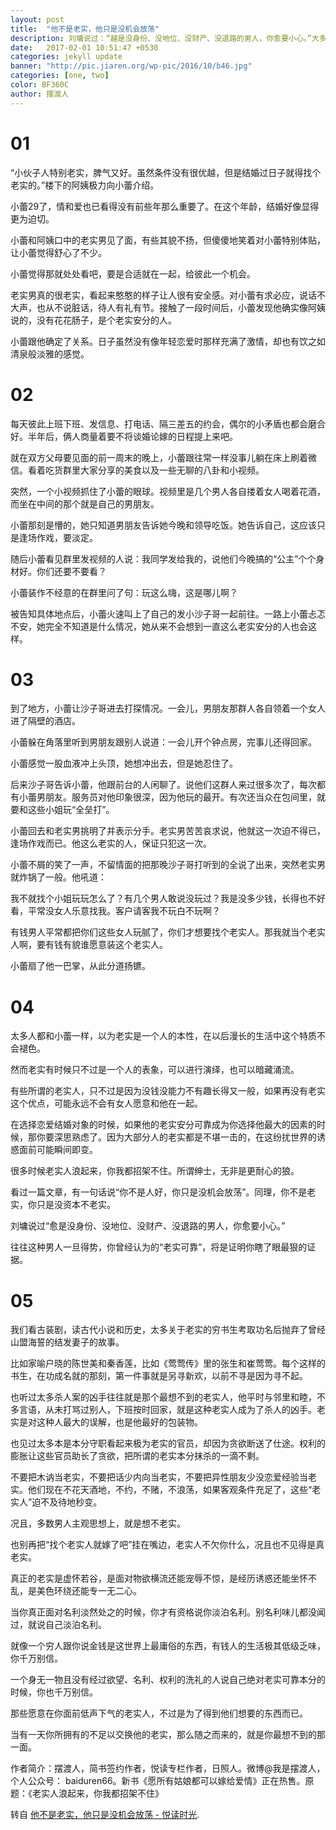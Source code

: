 ```yaml
---
layout: post
title:  "他不是老实，他只是没机会放荡"
description: 刘墉说过：“越是没身份、没地位、没财产、没退路的男人，你愈要小心。”大多数老实人只是没资本才老实，姑娘们擦亮眼睛。 
date:   2017-02-01 10:51:47 +0530
categories: jekyll update
banner: "http://pic.jiaren.org/wp-pic/2016/10/b46.jpg"
categories: [one, two]
color: BF360C
author: 摆渡人
---
```

# 01

“小伙子人特别老实，脾气又好。虽然条件没有很优越，但是结婚过日子就得找个老实的。”楼下的阿姨极力向小蕾介绍。

小蕾29了，情和爱也已看得没有前些年那么重要了。在这个年龄，结婚好像显得更为迫切。

小蕾和阿姨口中的老实男见了面，有些其貌不扬，但傻傻地笑着对小蕾特别体贴，让小蕾觉得舒心了不少。

小蕾觉得那就处处看吧，要是合适就在一起，给彼此一个机会。

老实男真的很老实，看起来憨憨的样子让人很有安全感。对小蕾有求必应，说话不大声，也从不说脏话，待人有礼有节。接触了一段时间后，小蕾发现他确实像阿姨说的，没有花花肠子，是个老实安分的人。

小蕾跟他确定了关系。日子虽然没有像年轻恋爱时那样充满了激情，却也有饮之如清泉般淡雅的感觉。

# 02

每天彼此上班下班、发信息、打电话、隔三差五的约会，偶尔的小矛盾也都会磨合好。半年后，俩人商量着要不将谈婚论嫁的日程提上来吧。

就在双方父母要见面的前一周末的晚上，小蕾跟往常一样没事儿躺在床上刷着微信。看着吃货群里大家分享的美食以及一些无聊的八卦和小视频。

突然，一个小视频抓住了小蕾的眼球。视频里是几个男人各自搂着女人喝着花酒，而坐在中间的那个就是自己的男朋友。

小蕾那刻是懵的，她只知道男朋友告诉她今晚和领导吃饭。她告诉自己，这应该只是逢场作戏，要淡定。

随后小蕾看见群里发视频的人说：我同学发给我的，说他们今晚搞的“公主”个个身材好。你们还要不要看？

小蕾装作不经意的在群里问了句：玩这么嗨，这是哪儿啊？

被告知具体地点后，小蕾火速叫上了自己的发小沙子哥一起前往。一路上小蕾忐忑不安，她完全不知道是什么情况，她从来不会想到一直这么老实安分的人也会这样。

# 03

到了地方，小蕾让沙子哥进去打探情况。一会儿，男朋友那群人各自领着一个女人进了隔壁的酒店。

小蕾躲在角落里听到男朋友跟别人说道：一会儿开个钟点房，完事儿还得回家。

小蕾感觉一股血液冲上头顶，她想冲出去，但是她忍住了。

后来沙子哥告诉小蕾，他跟前台的人闲聊了。说他们这群人来过很多次了，每次都有小蕾男朋友。服务员对他印象很深，因为他玩的最开。有次还当众在包间里，就要和这些小姐玩“全垒打”。

小蕾回去和老实男挑明了并表示分手。老实男苦苦哀求说，他就这一次迫不得已，逢场作戏而已。他这么老实的人，保证只犯这一次。

小蕾不屑的笑了一声，不留情面的把那晚沙子哥打听到的全说了出来，突然老实男就炸锅了一般。他吼道：

我不就找个小姐玩玩怎么了？有几个男人敢说没玩过？我是没多少钱，长得也不好看，平常没女人乐意找我。客户请客我不玩白不玩啊？

有钱男人平常都把你们这些女人玩腻了，你们才想要找个老实人。那我就当个老实人啊，要有钱有貌谁愿意装这个老实人。


 
小蕾扇了他一巴掌，从此分道扬镳。

# 04

太多人都和小蕾一样，以为老实是一个人的本性，在以后漫长的生活中这个特质不会褪色。

然而老实有时候只不过是一个人的表象，可以进行演绎，也可以暗藏涌流。

有些所谓的老实人，只不过是因为没钱没能力不有趣长得又一般，如果再没有老实这个优点，可能永远不会有女人愿意和他在一起。

在选择恋爱结婚对象的时候，如果他的老实安分可靠成为你选择他最大的因素的时候，那你要深思熟虑了。因为大部分人的老实都是不堪一击的，在这纷扰世界的诱惑面前可能瞬间即变。

很多时候老实人浪起来，你我都招架不住。所谓绅士，无非是更耐心的狼。

看过一篇文章，有一句话说“你不是人好，你只是没机会放荡”。同理，你不是老实，你只是没资本不老实。

刘墉说过“愈是没身份、没地位、没财产、没退路的男人，你愈要小心。”

往往这种男人一旦得势，你曾经认为的“老实可靠”，将是证明你瞎了眼最狠的证据。

# 05

我们看古装剧，读古代小说和历史，太多关于老实的穷书生考取功名后抛弃了曾经山盟海誓的结发妻子的故事。

比如家喻户晓的陈世美和秦香莲，比如《莺莺传》里的张生和崔莺莺。每个这样的书生，在功成名就的那刻，第一件事就是另寻新欢，以前不寻是因为寻不起。

也听过太多杀人案的凶手往往就是那个最想不到的老实人，他平时与邻里和睦，不多言语，从未打骂过别人，下班按时回家，就是这种老实人成为了杀人的凶手。老实是对这种人最大的误解，也是他最好的包装物。

也见过太多本是本分守职看起来极为老实的官员，却因为贪欲断送了仕途。权利的膨胀让这些官员助长了贪欲，把所谓的老实本分抹杀的一滴不剩。

不要把木讷当老实，不要把话少内向当老实，不要把异性朋友少没恋爱经验当老实。他们现在不花天酒地，不约，不赌，不浪荡，如果客观条件充足了，这些“老实人”迫不及待地秒变。

况且，多数男人主观思想上，就是想不老实。

也别再把“找个老实人就嫁了吧”挂在嘴边，老实人不欠你什么，况且也不见得是真老实。

真正的老实是虚怀若谷，是面对物欲横流还能宠辱不惊，是经历诱惑还能坐怀不乱，是美色环绕还能专一无二心。

当你真正面对名利淡然处之的时候，你才有资格说你淡泊名利。别名利味儿都没闻过，就说自己淡泊名利。

就像一个穷人跟你说金钱是这世界上最庸俗的东西，有钱人的生活极其低级乏味，你千万别信。

一个身无一物且没有经过欲望、名利、权利的洗礼的人说自己绝对老实可靠本分的时候，你也千万别信。

那些愿意在你面前低声下气的老实人，不过是为了得到他们想要的东西而已。

当有一天你所拥有的不足以交换他的老实，那么随之而来的，就是你最想不到的那一面。


作者简介：摆渡人，简书签约作者，悦读专栏作者，日照人。微博@我是摆渡人，个人公众号： baiduren66。新书《愿所有姑娘都可以嫁给爱情》正在热售。原题：《老实人浪起来，你我都招架不住》


转自 [他不是老实，他只是没机会放荡 - 悦读时光].

[他不是老实，他只是没机会放荡 - 悦读时光]: http://www.ydsg.com/html/2016/yuedu_1102/648.html

